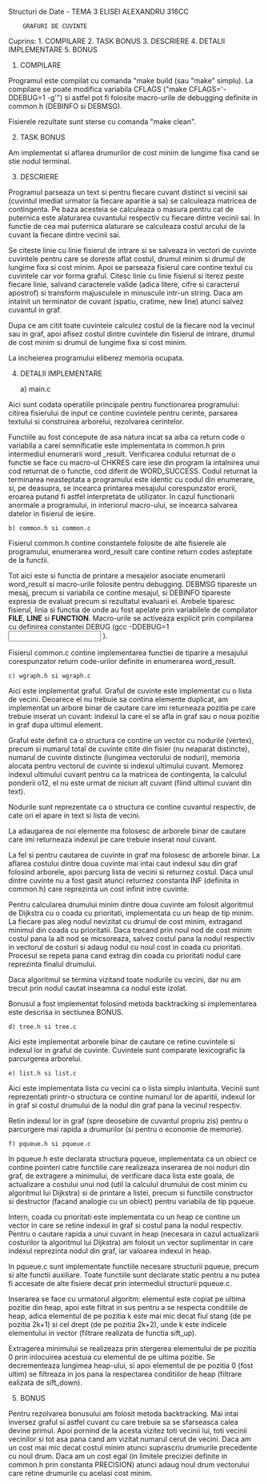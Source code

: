 Structuri de Date - TEMA 3
ELISEI ALEXANDRU
316CC

		GRAFURI DE CUVINTE

Cuprins:
	1. COMPILARE
	2. TASK BONUS
	3. DESCRIERE
	4. DETALII IMPLEMENTARE
	5. BONUS


1. COMPILARE

Programul este compilat cu comanda "make build (sau "make" simplu). La compilare
se poate modifica variabila CFLAGS ("make CFLAGS='-DDEBUG=1 -g'") si astfel pot
fi folosite macro-urile de debugging definite in common.h (DEBINFO si DEBMSG).

Fisierele rezultate sunt sterse cu comanda "make clean".


2. TASK BONUS

Am implementat si aflarea drumurilor de cost minim de lungime fixa cand se stie
nodul terminal.


3. DESCRIERE

Programul parseaza un text si pentru fiecare cuvant distinct si vecinii sai 
(cuvintul imediat urmator la fiecare aparitie a sa) se calculeaza matricea 
de contingenta. Pe baza acesteia se calculeaza o masura pentru cat de puternica
este alaturarea cuvantului respectiv cu fiecare dintre vecinii sai. In functie
de cea mai puternica alaturare se calculeaza costul arcului de la cuvant la
fiecare dintre vecinii sai.

Se citeste linie cu linie fisierul de intrare si se salveaza in vectori de
cuvinte cuvintele pentru care se doreste aflat costul, drumul minim si drumul de
lungime fixa si cost minim. Apoi se parseaza fisierul care contine textul cu
cuvintele car vor forma graful. Citesc linie cu linie fisierul si iterez peste
fiecare linie, salvand caracterele valide (adica litere, cifre si caracterul
apostrof) si transform majusculele in minuscule intr-un string. Daca am intalnit
un terminator de cuvant (spatiu, cratime, new line) atunci salvez cuvantul in
graf.

Dupa ce am citit toate cuvintele calculez costul de la fiecare nod la vecinul
sau in graf, apoi afisez costul dintre cuvintele din fisierul de intrare, drumul
de cost minim si drumul de lungime fixa si cost minim.

La incheierea programului eliberez memoria ocupata.


4. DETALII IMPLEMENTARE


	a) main.c

Aici sunt codata operatiile principale pentru functionarea programului: citirea
fisierului de input ce contine cuvintele pentru cerinte, parsarea textului si
construirea arborelui, rezolvarea cerintelor.

Functiile au fost concepute de asa natura incat sa aiba ca return code o
variabila a carei semnificatie este implementata in common.h prin intermediul 
enumerarii word _result. Verificarea codului returnat de o functie se face cu
macro-ul CHKRES care iese din program la intalnirea unui cod returnat de
o functie, cod diferit de WORD_SUCCESS. Codul returnat la terminarea neasteptata 
a programului este identic cu codul din enumerare, si, pe deasupra,
se incearca printarea mesajului corespunzator erorii, eroarea putand fi astfel 
interpretata de utilizator. In cazul functionarii anormale a programului, in
interiorul macro-ului, se incearca salvarea datelor in fisierul de iesire.


	b) common.h si common.c

Fisierul common.h contine constantele folosite de alte fisierele ale
programului, enumerarea word_result care contine return codes asteptate de la
functii. 

Tot aici este si functia de printare a mesajelor asociate enumerarii word_result 
si macro-urile folosite pentru debugging. DEBMSG tipareste un mesaj, precum si 
variabila ce contine mesajul, si DEBINFO tipareste expresia de evaluat precum si 
rezultatul evaluarii ei. Ambele tiparesc fisierul, linia si functia de unde au
fost apelate prin variabilele de compilator __FILE__, __LINE__ si __FUNCTION__. 
Macro-urile se activeaza explicit prin compilarea cu definirea constantei DEBUG 
(gcc -DDEBUG=1 <input> <output>).

Fisierul common.c contine implementarea functiei de tiparire a mesajului
corespunzator return code-urilor definite in enumerarea word_result.


	c) wgraph.h si wgraph.c

Aici este implementat graful. Graful de cuvinte este implementat cu o lista de
vecini. Deoarece el nu trebuie sa contina elemente duplicat, am implementat un
arbore binar de cautare care imi returneaza pozitia pe care trebuie inserat un
cuvant: indexul la care el se afla in graf sau o noua pozitie in graf dupa
ultimul element.

Graful este definit ca o structura ce contine un vector cu nodurile 
(vertex), precum si numarul total de cuvinte citite din fisier (nu neaparat 
distincte), numarul de cuvinte distincte (lungimea vectorului de noduri), 
memoria alocata pentru vectorul de cuvinte si indexul ultimului cuvant. Memorez
indexul ultimului cuvant pentru ca la matricea de contingenta, la calculul 
ponderii o12, el nu este urmat de niciun alt cuvant (fiind ultimul cuvant din 
text).

Nodurile sunt reprezentate ca o structura ce contine cuvantul respectiv, de cate
ori el apare in text si lista de vecini.

La adaugarea de noi elemente ma folosesc de arborele binar de cautare care imi
returneaza indexul pe care trebuie inserat noul cuvant.

La fel si pentru cautarea de cuvinte in graf ma folosesc de arborele binar. La
aflarea costului dintre doua cuvinte mai intai caut indexul sau din graf
folosind arborele, apoi parcurg lista de vecini si returnez costul. Daca unul
dintre cuvinte nu a fost gasit atunci returnez constanta INF (definita in
common.h) care reprezinta un cost infinit intre cuvinte.

Pentru calcularea drumului minim dintre doua cuvinte am folosit algoritmul de
Dijkstra cu o coada cu prioritati, implementata cu un heap de tip minim. La 
fiecare pas aleg nodul nevizitat cu drumul de cost minim, extragand minimul 
din coada cu prioritatii. Daca trecand prin noul nod de cost minim costul 
pana la alt nod se micsoreaza, salvez costul pana la nodul respectiv in 
vectorul de costuri si adaug nodul cu noul cost in coada cu prioritati. 
Procesul se repeta pana cand extrag din coada cu prioritati nodul care 
reprezinta finalul drumului.

Daca algoritmul se termina vizitand toate nodurile cu vecini, dar nu am trecut 
prin nodul cautat inseamna ca nodul este izolat.

Bonusul a fost implementat folosind metoda backtracking si implementarea este
descrisa in sectiunea BONUS.


	d) tree.h si tree.c

Aici este implementat arborele binar de cautare ce retine cuvintele si indexul
lor in graful de cuvinte. Cuvintele sunt comparate lexicografic la parcurgerea
arborelui.


	e) list.h si list.c

Aici este implementata lista cu vecini ca o lista simplu inlantuita. Vecinii
sunt reprezentati printr-o structura ce contine numarul lor de aparitii, indexul
lor in graf si costul drumului de la nodul din graf pana la vecinul respectiv.

Retin indexul lor in graf (spre deosebire de cuvantul propriu zis) pentru o
parcurgere mai rapida a drumurilor (si pentru o economie de memorie).

	
	f) pqueue.h si pqueue.c

In pqueue.h este declarata structura pqueue, implementata ca un obiect ce
contine pointeri catre functiile care realizeaza inserarea de noi noduri din
graf, de extragere a minimului, de verificare daca lista este goala, de
actualizare a costului unui nod (util la calculul drumului de cost minim cu
algoritmul lui Dijkstra) si de printare a listei, precum si functiile 
constructor si destructor (facand analogie cu un obiect) pentru variabila de 
tip pqueue.

Intern, coada cu prioritati este implementata cu un heap ce contine un vector 
in care se retine indexul in graf si costul pana la nodul respectiv. Pentru o
cautare rapida a unui cuvant in heap (necesara in cazul actualizarii costurilor
la algoritmul lui Dijkstra) am folosit un vector suplimentar in care indexul 
reprezinta nodul din graf, iar valoarea indexul in heap.

In pqueue.c sunt implementate functiile necesare structurii pqueue, precum si
alte functii auxiliare. Toate functiile sunt declarate static pentru a nu putea
fi accesate de alte fisiere decat prin intermediul structurii pqueue.c.

Inserarea se face cu urmatorul algoritm: elementul este copiat pe ultima 
pozitie din heap, apoi este filtrat in sus pentru a se respecta conditiile de 
heap, adica elementul de pe pozitia k este mai mic decat fiul stang (de pe 
pozitia 2k+1) si cel drept (de pe pozitia 2k+2), unde k este indicele 
elementului in vector (filtrare realizata de functia sift_up).

Extragerea minimului se realizeaza prin stergerea elementului de pe pozitia 0
prin inlocuirea acestuia cu elementul de pe ultima pozitie. Se decrementeaza
lungimea heap-ului, si apoi elementul de pe pozitia 0 (fost ultim) se filtreaza
in jos pana la respectarea conditiilor de heap (filtrare ealizata de sift_down).


5. BONUS

Pentru rezolvarea bonusului am folosit metoda backtracking. Mai intai inversez
graful si astfel cuvant cu care trebuie sa se sfarseasca calea devine primul.
Apoi pornind de la acesta vizitez toti vecinii lui, toti vecinii vecinilor si
tot asa pana cand am vizitat numarul cerut de vecini. Daca am un cost mai mic
decat costul minim atunci suprascriu drumurile precedente cu noul drum. Daca am
un cost egal (in limitele preciziei definite in common.h prin constanta
PRECISION) atunci adaug noul drum vectorului care retine drumurile cu acelasi
cost minim.
